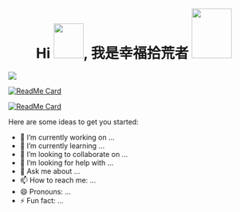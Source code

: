<h1 align="center">Hi <img src="https://i.pinimg.com/originals/28/02/00/28020003d4a493c78d8202ba6c35f179.gif" width="60px" height="70px">, 我是幸福拾荒者
<img src = "https://octodex.github.com/images/spidertocat.png" width ="80px" height="100px"> </h1>
<p align ="left">
<img src="https://github-readme-stats.vercel.app/api?username=xflihaibo&show_icons=true&title_color=00ffff&text_color=33ff33&bg_color=333333&icon_color=ffff4d")
</p>

[![ReadMe Card](https://github-readme-stats.vercel.app/api/pin/?username=xflihaibo&repo=docs)](https://github.com/xflihaibo/docs)

[![ReadMe Card](https://github-readme-stats.vercel.app/api/pin/?username=xflihaibo&repo=regexp)](https://github.com/xflihaibo/regexp)

Here are some ideas to get you started:

-   🔭 I’m currently working on ...
-   🌱 I’m currently learning ...
-   👯 I’m looking to collaborate on ...
-   🤔 I’m looking for help with ...
-   💬 Ask me about ...
-   📫 How to reach me: ...
-   😄 Pronouns: ...
-   ⚡ Fun fact: ...

